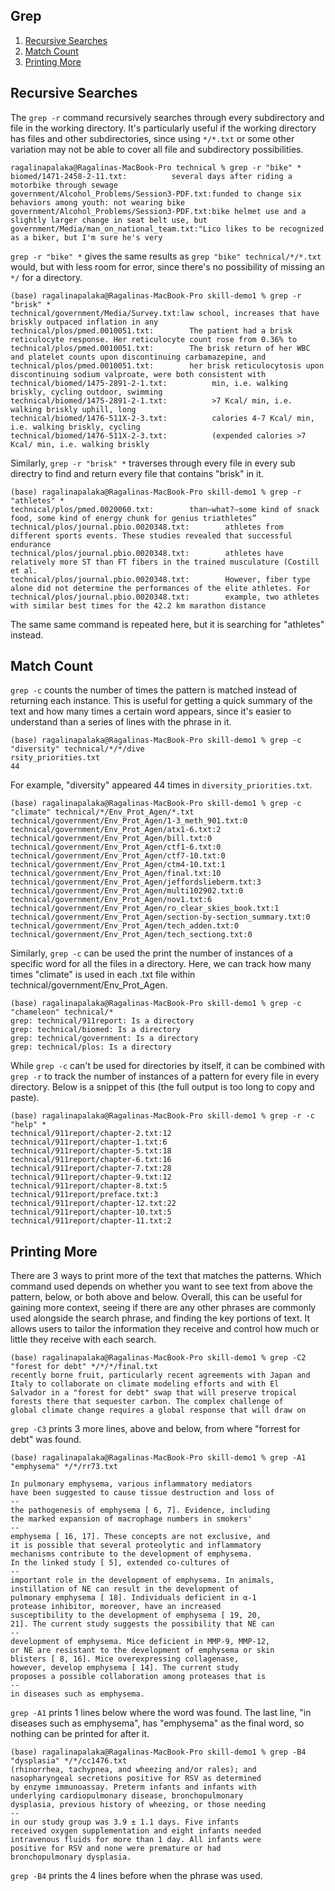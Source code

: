 ## Grep
1. [Recursive Searches](#recursive-searches)
2. [Match Count](#match-count)
3. [Printing More](#printing-more)

## Recursive Searches

The ```grep -r``` command recursively searches through every subdirectory and file in the working directory. It's particularly useful if the working directory has files and other subdirectories, since using ```*/*.txt``` or some other variation may not be able to cover all file and subdirectory possibilities.

    ragalinapalaka@Ragalinas-MacBook-Pro technical % grep -r "bike" *
    biomed/1471-2458-2-11.txt:          several days after riding a motorbike through sewage
    government/Alcohol_Problems/Session3-PDF.txt:funded to change six behaviors among youth: not wearing bike
    government/Alcohol_Problems/Session3-PDF.txt:bike helmet use and a slightly larger change in seat belt use, but
    government/Media/man_on_national_team.txt:"Lico likes to be recognized as a biker, but I'm sure he's very

```grep -r "bike" *``` gives the same results as ```grep "bike" technical/*/*.txt``` would, but with less room for error, since there's no possibility of missing an ```*/``` for a directory.

    (base) ragalinapalaka@Ragalinas-MacBook-Pro skill-demo1 % grep -r "brisk" *
    technical/government/Media/Survey.txt:law school, increases that have briskly outpaced inflation in any
    technical/plos/pmed.0010051.txt:        The patient had a brisk reticulocyte response. Her reticulocyte count rose from 0.36% to
    technical/plos/pmed.0010051.txt:        The brisk return of her WBC and platelet counts upon discontinuing carbamazepine, and
    technical/plos/pmed.0010051.txt:        her brisk reticulocytosis upon discontinuing sodium valproate, were both consistent with
    technical/biomed/1475-2891-2-1.txt:          min, i.e. walking briskly, cycling outdoor, swimming
    technical/biomed/1475-2891-2-1.txt:          >7 Kcal/ min, i.e. walking briskly uphill, long
    technical/biomed/1476-511X-2-3.txt:          calories 4-7 Kcal/ min, i.e. walking briskly, cycling
    technical/biomed/1476-511X-2-3.txt:          (expended calories >7 Kcal/ min, i.e. walking briskly

Similarly, ```grep -r "brisk" *``` traverses through every file in every sub directry to find and return every file that contains "brisk" in it. 

    (base) ragalinapalaka@Ragalinas-MacBook-Pro skill-demo1 % grep -r "athletes" *   
    technical/plos/pmed.0020060.txt:        than—what?—some kind of snack food, some kind of energy chunk for genius triathletes”
    technical/plos/journal.pbio.0020348.txt:        athletes from different sports events. These studies revealed that successful endurance
    technical/plos/journal.pbio.0020348.txt:        athletes have relatively more ST than FT fibers in the trained musculature (Costill et al.
    technical/plos/journal.pbio.0020348.txt:        However, fiber type alone did not determine the performances of the elite athletes. For
    technical/plos/journal.pbio.0020348.txt:        example, two athletes with similar best times for the 42.2 km marathon distance

The same same command is repeated here, but it is searching for "athletes" instead. 

## Match Count

```grep -c``` counts the number of times the pattern is matched instead of returning each instance. This is useful for getting a quick summary of the text and how many times a certain word appears, since it's easier to understand than a series of lines with the phrase in it.

    (base) ragalinapalaka@Ragalinas-MacBook-Pro skill-demo1 % grep -c "diversity" technical/*/*/dive
    rsity_priorities.txt
    44

For example, "diversity" appeared 44 times in ```diversity_priorities.txt```. 

    (base) ragalinapalaka@Ragalinas-MacBook-Pro skill-demo1 % grep -c "climate" technical/*/Env_Prot_Agen/*.txt
    technical/government/Env_Prot_Agen/1-3_meth_901.txt:0
    technical/government/Env_Prot_Agen/atx1-6.txt:2
    technical/government/Env_Prot_Agen/bill.txt:0
    technical/government/Env_Prot_Agen/ctf1-6.txt:0
    technical/government/Env_Prot_Agen/ctf7-10.txt:0
    technical/government/Env_Prot_Agen/ctm4-10.txt:1
    technical/government/Env_Prot_Agen/final.txt:10
    technical/government/Env_Prot_Agen/jeffordslieberm.txt:3
    technical/government/Env_Prot_Agen/multi102902.txt:0
    technical/government/Env_Prot_Agen/nov1.txt:6
    technical/government/Env_Prot_Agen/ro_clear_skies_book.txt:1
    technical/government/Env_Prot_Agen/section-by-section_summary.txt:0
    technical/government/Env_Prot_Agen/tech_adden.txt:0
    technical/government/Env_Prot_Agen/tech_sectiong.txt:0

Similarly, ```grep -c``` can be used the print the number of instances of a specific word for all the files in a directory. Here, we can track how many times "climate" is used in each .txt file within technical/government/Env_Prot_Agen.

    (base) ragalinapalaka@Ragalinas-MacBook-Pro skill-demo1 % grep -c "chameleon" technical/* 
    grep: technical/911report: Is a directory
    grep: technical/biomed: Is a directory
    grep: technical/government: Is a directory
    grep: technical/plos: Is a directory

While ```grep -c``` can't be used for directories by itself, it can be combined with ```grep -r``` to track the number of instances of a pattern for every file in every directory. Below is a snippet of this (the full output is too long to copy and paste).

    (base) ragalinapalaka@Ragalinas-MacBook-Pro skill-demo1 % grep -r -c "help" *
    technical/911report/chapter-2.txt:12
    technical/911report/chapter-1.txt:6
    technical/911report/chapter-5.txt:18
    technical/911report/chapter-6.txt:16
    technical/911report/chapter-7.txt:28
    technical/911report/chapter-9.txt:12
    technical/911report/chapter-8.txt:5
    technical/911report/preface.txt:3
    technical/911report/chapter-12.txt:22
    technical/911report/chapter-10.txt:5
    technical/911report/chapter-11.txt:2

## Printing More

There are 3 ways to print more of the text that matches the patterns. Which command used depends on whether you want to see text from above the pattern, below, or both above and below. Overall, this can be useful for gaining more context, seeing if there are any other phrases are commonly used alongside the search phrase, and finding the key portions of text. It allows users to tailor the information they receive and control how much or little they receive with each search.

    (base) ragalinapalaka@Ragalinas-MacBook-Pro skill-demo1 % grep -C2 "forest for debt" */*/*/final.txt
    recently borne fruit, particularly recent agreements with Japan and
    Italy to collaborate on climate modeling efforts and with El
    Salvador in a "forest for debt" swap that will preserve tropical
    forests there that sequester carbon. The complex challenge of
    global climate change requires a global response that will draw on

```grep -C3``` prints 3 more lines, above and below, from where "forrest for debt" was found. 

    (base) ragalinapalaka@Ragalinas-MacBook-Pro skill-demo1 % grep -A1 "emphysema" */*/rr73.txt  

    In pulmonary emphysema, various inflammatory mediators
    have been suggested to cause tissue destruction and loss of
    --
    the pathogenesis of emphysema [ 6, 7]. Evidence, including
    the marked expansion of macrophage numbers in smokers'
    --
    emphysema [ 16, 17]. These concepts are not exclusive, and
    it is possible that several proteolytic and inflammatory
    mechanisms contribute to the development of emphysema.
    In the linked study [ 5], extended co-cultures of
    --
    important role in the development of emphysema. In animals,
    instillation of NE can result in the development of
    pulmonary emphysema [ 18]. Individuals deficient in α-1
    protease inhibitor, moreover, have an increased
    susceptibility to the development of emphysema [ 19, 20,
    21]. The current study suggests the possibility that NE can
    -- 
    development of emphysema. Mice deficient in MMP-9, MMP-12,
    or NE are resistant to the development of emphysema or skin
    blisters [ 8, 16]. Mice overexpressing collagenase,
    however, develop emphysema [ 14]. The current study
    proposes a possible collaboration among proteases that is
    --
    in diseases such as emphysema.

```grep -A1``` prints 1 lines below where the word was found.  The last line, "in diseases such as emphysema", has "emphysema" as the final word, so nothing can be printed for after it.

    (base) ragalinapalaka@Ragalinas-MacBook-Pro skill-demo1 % grep -B4 "dysplasia" */*/cc1476.txt
    (rhinorrhea, tachypnea, and wheezing and/or rales); and
    nasopharyngeal secretions positive for RSV as determined
    by enzyme immunoassay. Preterm infants and infants with
    underlying cardiopulmonary disease, bronchopulmonary
    dysplasia, previous history of wheezing, or those needing
    --
    in our study group was 3.9 ± 1.1 days. Five infants
    received oxygen supplementation and eight infants needed
    intravenous fluids for more than 1 day. All infants were
    positive for RSV and none were premature or had
    bronchopulmonary dysplasia.

```grep -B4``` prints the 4 lines before when the phrase was used. 

